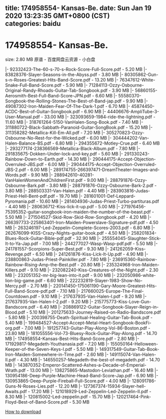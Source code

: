 
title: 174958554- Kansas-Be.
date: Sun Jan 19 2020 13:23:35 GMT+0800 (CST)    
categories: baidu
---

# 174958554- Kansas-Be.
size: 2.80 MB
 原谱 - 百度网盘云资源 - 小白盘
 
|- 92332423-The-60-s-70-s-Rock-Score-Full-Score.pdf - 5.20 MB
|- 83828376-Slayer-Seasons-in-the-Abyss.pdf - 3.80 MB
|- 80305862-Gun-s-n-Roses-Greatest-Hits-Band-Score.pdf - 13.20 MB
|- 76347612-White-Snake-Full-Band-Score.pdf - 5.90 MB
|- 71284113-Ozzy-Osbourne-Original-Randy-Rhoads-Guitar-Tab-Songbook.pdf - 3.90 MB
|- 56860155-Aerosmith-Best-Full-Band-Score-JPN.pdf - 6.60 MB
|- 55580370-Songbook-the-Rolling-Stones-The-Best-of-Band-jap.pdf - 9.90 MB
|- 49087302-Iron-Maiden-Fear-Of-The-Dark-1.pdf - 6.70 MB
|- 45874450-ACDC-Best-of-Guitar-Songbook.pdf - 6.90 MB
|- 44406676-AmpliTube-3-User-Manual.pdf - 33.00 MB
|- 323093659-1984-ride-the-lightning.pdf - 11.60 MB
|- 318761264-5150-VanHalen-Song-Book.pdf - 7.40 MB
|- 311880722-Black-Sabbath-Paranoid-Guitar-SongBook.pdf - 15.20 MB
|- 311358282-Metallica-Kill-Em-All.pdf - 7.20 MB
|- 305270823-Ozzy-Osbourne-No-Rest-for-the-Wicked.pdf - 6.00 MB
|- 304444202-Van-Halen-Balance-BS.pdf - 6.80 MB
|- 294355672-Motley-Crue.pdf - 6.40 MB
|- 293277174-238366569-Metallica-Black-Album.pdf - 7.80 MB
|- 291835675-Dokken-Under-lock-and-key.pdf - 5.60 MB
|- 291330243-Rainbow-Down-to-Earth.pdf - 14.30 MB
|- 290444175-Accept-Objection-Overruled-JBS.pdf - 6.00 MB
|- 290444175-Accept-Objection-Overruled-JBS-2.pdf - 6.00 MB
|- 289174755-266397471-DreamTheater-Images-and-Words.pdf - 9.90 MB
|- 288942610-40281-VanHalenWomenAndChildrenFirst.pdf - 9.00 MB
|- 288791876-Ozzy-Osbourne-Bark.pdf - 3.80 MB
|- 288791876-Ozzy-Osbourne-Bark-2.pdf - 3.80 MB
|- 288503331-Van-Halen.pdf - 4.40 MB
|- 283903816-Judas-Priest-Hell-Bent-pdf.pdf - 19.70 MB
|- 281601001-Def-Leppard-Pyromania.pdf - 10.60 MB
|- 281404936-Judas-Priest-Turbo-partituras.pdf - 4.40 MB
|- 280636712-Kiss-lick-it-up.pdf - 5.00 MB
|- 271976456-75395352-guitar-songbook-iron-maiden-the-number-of-the-beast.pdf - 5.50 MB
|- 271504527-Skid-Row-Skid-Row-Songbook.pdf - 4.20 MB
|- 266397733-225863401-Iron-Maiden-Powerslave-Signature-pdf.pdf - 4.50 MB
|- 263246197-Led-Zeppelin-Complete-Scores-2003.pdf - 6.80 MB
|- 262676099-KISS-Crazy-Nights-guitar-book.pdf - 4.50 MB
|- 258201834-Blues-Rock-Guitar-Bible-pdf.pdf - 32.90 MB
|- 255554045-Slaughter-Stick-It-to-Ya-Jap.pdf - 7.00 MB
|- 244277027-Wasp-Wasp-pdf.pdf - 5.50 MB
|- 241781557-Scorpions-Super-Best.pdf - 9.30 MB
|- 241262059-Kiss-Revenge.pdf - 6.50 MB
|- 241261876-Kiss-Lick-It-Up.pdf - 4.90 MB
|- 238800863-Judas-Priest-Painkiller.pdf - 7.80 MB
|- 236915360-Rainbow-Rainbow-Rising-Amp-the-Best.pdf - 20.80 MB
|- 235324968-Iron-Maiden-Killers.pdf - 9.10 MB
|- 232082240-Kiss-Creatures-of-the-Night.pdf - 2.30 MB
|- 232051352-mr-big-lean-into-it.pdf - 9.00 MB
|- 232050986-white-lion-big-game.pdf - 6.60 MB
|- 222232819-Slayer-1983-Show-No-Mercy.pdf - 2.70 MB
|- 220141450-175061190-Gary-Moore-Greatest-Hits-Full-Band-Score-pdf.pdf - 7.10 MB
|- 217660025-Europe-The-Final-Countdown.pdf - 9.10 MB
|- 217637935-Van-Halen-I.pdf - 9.20 MB
|- 217637935-Van-Halen-I-2.pdf - 9.20 MB
|- 215775773-Kiss-Love-Gun-Bandscore.pdf - 6.40 MB
|- 208869122-Guitar-Songbook-Slayer-Reign-in-Blood.pdf - 5.10 MB
|- 201275633-Journey-Raised-on-Radio-Bandscore.pdf - 5.80 MB
|- 200398755-Death-Spiritual-Healing-Guitar-Tab-Book.pdf - 5.40 MB
|- 199484527-Accept-Accept-Metal-Heart-Songbook-BookFi-org.pdf - 7.00 MB
|- 191257743-Guitar-Play-Along-Vol-86-Boston.pdf - 23.80 MB
|- 181055556-Vol-73-Bluesy-Rock-Guitar-Play-Along.pdf - 14.70 MB
|- 174958554-Kansas-Best-Hits-Band-Score.pdf - 2.80 MB
|- 171929817-Megadeth-Youthanasia.pdf - 7.20 MB
|- 155050164-Helloween-Keeper-of-the-Seven-Keys-I.pdf - 5.50 MB
|- 149317549-Guitar-Tab-Book-Iron-Maiden-Somewhere-in-Time.pdf - 2.60 MB
|- 149115074-Van-Halen-II.pdf - 4.30 MB
|- 146550257-Megadeth-the-best-of-megadeth.pdf - 14.70 MB
|- 143870352-Emperor-Scattered-Ashes-a-Decade-of-Emperial-Wrath.pdf - 13.00 MB
|- 138275865-Mastodon-Leviathan.pdf - 16.40 MB
|- 130954186-Deep-Purple-Machine-Head-Band-Score-Jap.pdf - 6.90 MB
|- 130953865-Deep-Purple-Fireball-Full-Score.pdf - 4.00 MB
|- 128091786-Guns-N-Roses-Lies.pdf - 12.20 MB
|- 127367374-15934-Slayer-hell-Awaits.pdf - 17.20 MB
|- 121018929-Led-Zeppelin-Led-Zeppelin-II.pdf - 8.30 MB
|- 120815002-Led-zeppelin.pdf - 15.70 MB
|- 120217464-Pink-Floyd-Best-of-Band-Score.pdf - 5.30 MB

[How to download](https://bpcam.bemobtrk.com/go/2ceec3aa-1ca2-46d6-b9ff-aaa5c184517c?jno=639)